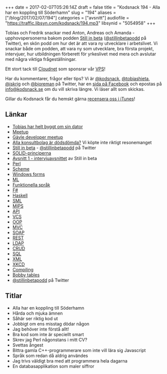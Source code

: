 +++
date = 2017-02-07T05:26:14Z
draft = false
title = "Kodsnack 194 - Alla har en koppling till Söderhamn"
slug = "194"
aliases = ["/blog/2017/02/07/194"]
categories = ["avsnitt"]
audiofile = "https://traffic.libsyn.com/kodsnack/194.mp3"
libsynid = "5054958"
+++

Tobias och Fredrik snackar med Anton, Andreas och Amanda - upphovspersonerna bakom podden [Still in beta](http://stillinbeta.se/) ([@stillinbetapodd](https://twitter.com/stillinbetapodd) på Twitter), en skön podd om hur det är att vara ny utvecklare i arbetslivet. Vi snackar både om podden, att vara ny som utvecklare, bra första projekt, intervjuer, hur utbildningen förberett för yrkeslivet med mera och avslutar med några viktiga frågeställningar.

Ett stort tack till [Cloudnet](http://www.cloudnet.se) som sponsrar vår [VPS](http://en.wikipedia.org/wiki/Virtual_private_server)!

Har du kommentarer, frågor eller tips? Vi är [@kodsnack](https://www.twitter.com/kodsnack), [@tobiashieta](https://www.twitter.com/tobiashieta), [@iskrig](https://www.twitter.com/iskrig) och [@bjoreman](https://www.twitter.com/bjoreman) på Twitter, har en [sida på Facebook](https://www.facebook.com/kodsnack) och epostas på [info@kodsnack.se](mailto:info@kodsnack.se) om du vill skriva längre. Vi läser allt som skickas.

Gillar du Kodsnack får du hemskt gärna [recensera oss i iTunes](http://itunes.apple.com/se/podcast/kodsnack/id561631498?l=en)!

## Länkar ##
* [Tobias har helt byggt om sin dator](http://kodsnack.se/193/)
* [Meetup](https://www.meetup.com/)
* [Gävle developer meetup](https://www.meetup.com/Gavle-Developer-Meetup/)
* [Alla konsultbolag är dödsdömda?](http://kodsnack.se/190/) Vi köpte inte riktigt resonemanget
* [Still in beta](http://stillinbeta.se/) - [@stillinbetapodd](https://twitter.com/stillinbetapodd) på Twitter
* [SOLID-principerna](https://en.wikipedia.org/wiki/SOLID_%28object-oriented_design%29)
* [Avsnitt 1 - intervjuavsnittet](http://stillinbeta.se/1/) av Still in beta
* [Perl](https://en.wikipedia.org/wiki/Perl)
* [Scheme](https://en.wikipedia.org/wiki/Scheme_%28programming_language%29)
* [Windows forms](https://en.wikipedia.org/wiki/Windows_Forms)
* [ML](https://en.wikipedia.org/wiki/ML_%28programming_language%29)
* [Funktionella språk](https://en.wikipedia.org/wiki/Functional_programming)
* [F#](https://en.wikipedia.org/wiki/F_Sharp_%28programming_language%29)
* [Haskell](https://en.wikipedia.org/wiki/Haskell_%28programming_language%29)
* [SML](https://en.wikipedia.org/wiki/Standard_ML)
* [MIPS](https://en.wikipedia.org/wiki/MIPS_instruction_set)
* [API](https://en.wikipedia.org/wiki/Application_programming_interface)
* [VCS](https://en.wikipedia.org/wiki/Version_control)
* [OOP](https://en.wikipedia.org/wiki/Object-oriented_programming)
* [MVC](https://en.wikipedia.org/wiki/Model%E2%80%93view%E2%80%93controller)
* [SOAP](https://en.wikipedia.org/wiki/SOAP)
* [REST](https://en.wikipedia.org/wiki/Representational_state_transfer)
* [LDAP](https://en.wikipedia.org/wiki/Lightweight_Directory_Access_Protocol)
* [CRUD](https://en.wikipedia.org/wiki/Create,_read,_update_and_delete)
* [SQL](https://en.wikipedia.org/wiki/SQL)
* [XML](https://en.wikipedia.org/wiki/XML)
* [XKCD](https://xkcd.com/)
* [Compiling](https://xkcd.com/303/)
* [Bobby tables](https://xkcd.com/327/)
* [@stillinbetapodd](https://twitter.com/stillinbetapodd) på Twitter

## Titlar ##
* Alla har en koppling till Söderhamn
* Hårda och mjuka ämnen
* Såhär ser riktig kod ut
* Jobbigt om ens misstag dödar någon
* Jag behöver inte förstå allt!
* Bra kod som inte är speciellt smart
* Skrev jag Perl någonstans i mitt CV?
* Svettas ångest
* Bittra gamla C++-programmerare som inte vill lära sig Javascript
* Språk som redan då aldrig användes
* Jag trivs väldigt bra med att programmera hela dagarna
* En databasapplikation som maler siffror